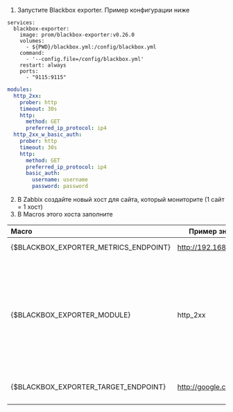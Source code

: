 1. Запустите Blackbox exporter. Пример конфигурации ниже
```docker-compose
services:
  blackbox-exporter:
    image: prom/blackbox-exporter:v0.26.0
    volumes:
      - ${PWD}/blackbox.yml:/config/blackbox.yml
    command:
      - '--config.file=/config/blackbox.yml'
    restart: always
    ports:
      - "9115:9115"
```

```blackbox.yml
modules:
  http_2xx:
    prober: http
    timeout: 30s
    http:
      method: GET
      preferred_ip_protocol: ip4
  http_2xx_w_basic_auth:
    prober: http
    timeout: 30s
    http:
      method: GET
      preferred_ip_protocol: ip4
      basic_auth:
        username: username
        password: password
```

2. В Zabbix создайте новый хост для сайта, который мониторите (1 сайт = 1 хост)
3. В Macros этого хоста заполните

| Macro                                 | Пример значения          | Описание                                                                                                                                                                              |
| :------------------------------------ | ------------------------ | ------------------------------------------------------------------------------------------------------------------------------------------------------------------------------------- |
| {$BLACKBOX_EXPORTER_METRICS_ENDPOINT} | http://192.168.0.10:9115 | Эндпоинт Blackbox Exporter                                                                                                                                                            |
| {$BLACKBOX_EXPORTER_MODULE}           | http_2xx                 | Имя используемого модуля Blackbox Exporter. Дополнительные модули, например http_2xx_w_basic_auth, нужны для добавления кастомных параметров, например логин и пароль HTTP Basic Auth |
| {$BLACKBOX_EXPORTER_TARGET_ENDPOINT}  | http://google.com        | Эндпоинт, который будет мониторить Blackbox Exporter                                                                                                                                  |
|                                       |                          |                                                                                                                                                                                       |